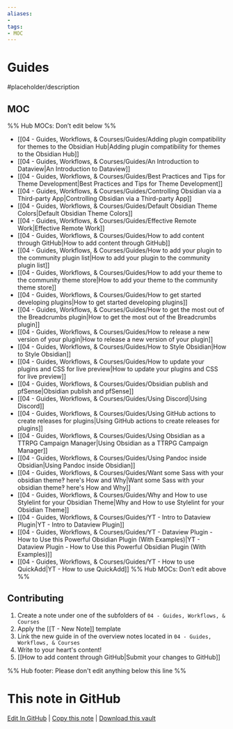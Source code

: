 ```yaml
---
aliases:
- 
tags:
- MOC
---
```


# Guides

#placeholder/description 

## MOC

%% Hub MOCs: Don’t edit below  %%
-  [[04 - Guides, Workflows, & Courses/Guides/Adding plugin compatibility for themes to the Obsidian Hub|Adding plugin compatibility for themes to the Obsidian Hub]]
-  [[04 - Guides, Workflows, & Courses/Guides/An Introduction to Dataview|An Introduction to Dataview]]
-  [[04 - Guides, Workflows, & Courses/Guides/Best Practices and Tips for Theme Development|Best Practices and Tips for Theme Development]]
-  [[04 - Guides, Workflows, & Courses/Guides/Controlling Obsidian via a Third-party App|Controlling Obsidian via a Third-party App]]
-  [[04 - Guides, Workflows, & Courses/Guides/Default Obsidian Theme Colors|Default Obsidian Theme Colors]]
-  [[04 - Guides, Workflows, & Courses/Guides/Effective Remote Work|Effective Remote Work]]
-  [[04 - Guides, Workflows, & Courses/Guides/How to add content through GitHub|How to add content through GitHub]]
-  [[04 - Guides, Workflows, & Courses/Guides/How to add your plugin to the community plugin list|How to add your plugin to the community plugin list]]
-  [[04 - Guides, Workflows, & Courses/Guides/How to add your theme to the community theme store|How to add your theme to the community theme store]]
-  [[04 - Guides, Workflows, & Courses/Guides/How to get started developing plugins|How to get started developing plugins]]
-  [[04 - Guides, Workflows, & Courses/Guides/How to get the most out of the Breadcrumbs plugin|How to get the most out of the Breadcrumbs plugin]]
-  [[04 - Guides, Workflows, & Courses/Guides/How to release a new version of your plugin|How to release a new version of your plugin]]
-  [[04 - Guides, Workflows, & Courses/Guides/How to Style Obsidian|How to Style Obsidian]]
-  [[04 - Guides, Workflows, & Courses/Guides/How to update your plugins and CSS for live preview|How to update your plugins and CSS for live preview]]
-  [[04 - Guides, Workflows, & Courses/Guides/Obsidian publish and pfSense|Obsidian publish and pfSense]]
-  [[04 - Guides, Workflows, & Courses/Guides/Using Discord|Using Discord]]
-  [[04 - Guides, Workflows, & Courses/Guides/Using GitHub actions to create releases for plugins|Using GitHub actions to create releases for plugins]]
-  [[04 - Guides, Workflows, & Courses/Guides/Using Obsidian as a TTRPG Campaign Manager|Using Obsidian as a TTRPG Campaign Manager]]
-  [[04 - Guides, Workflows, & Courses/Guides/Using Pandoc inside Obsidian|Using Pandoc inside Obsidian]]
-  [[04 - Guides, Workflows, & Courses/Guides/Want some Sass with your obsidian theme‽ here's How and Why|Want some Sass with your obsidian theme‽ here's How and Why]]
-  [[04 - Guides, Workflows, & Courses/Guides/Why and How to use Stylelint for your Obsidian Theme|Why and How to use Stylelint for your Obsidian Theme]]
-  [[04 - Guides, Workflows, & Courses/Guides/YT  - Intro to Dataview Plugin|YT  - Intro to Dataview Plugin]]
-  [[04 - Guides, Workflows, & Courses/Guides/YT - Dataview Plugin - How to Use this Powerful Obsidian Plugin (With Examples)|YT - Dataview Plugin - How to Use this Powerful Obsidian Plugin (With Examples)]]
-  [[04 - Guides, Workflows, & Courses/Guides/YT - How to use QuickAdd|YT - How to use QuickAdd]]
%% Hub MOCs: Don’t edit above  %%

## Contributing

1. Create a note under one of the subfolders of `04 - Guides, Workflows, & Courses`
2. Apply the [[T - New Note]] template
3. Link the new guide in of the overview notes located in `04 - Guides, Workflows, & Courses`
4. Write to your heart's content!
5. [[How to add content through GitHub|Submit your changes to GitHub]]

%% Hub footer: Please don't edit anything below this line %%

# This note in GitHub

<span class="git-footer">[Edit In GitHub](https://github.dev/obsidian-community/obsidian-hub/blob/main/04%20-%20Guides%2C%20Workflows%2C%20%26%20Courses/Guides/%F0%9F%97%82%EF%B8%8F%20Guides.md "git-hub-edit-note") | [Copy this note](https://raw.githubusercontent.com/obsidian-community/obsidian-hub/main/04%20-%20Guides%2C%20Workflows%2C%20%26%20Courses/Guides/%F0%9F%97%82%EF%B8%8F%20Guides.md "git-hub-copy-note") | [Download this vault](https://github.com/obsidian-community/obsidian-hub/archive/refs/heads/main.zip "git-hub-download-vault") </span>